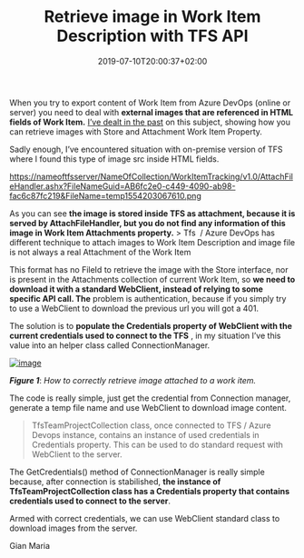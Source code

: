 ﻿---
title: "Retrieve image in Work Item Description with TFS API"
description: ""
date: 2019-07-10T20:00:37+02:00
draft: false
tags: [API]
categories: [Azure DevOps]
---
When you try to export content of Work Item from Azure DevOps (online or server) you need to deal with  **external images that are referenced in HTML fields of Work Item.** [I’ve dealt in the past](http://www.codewrecks.com/blog/index.php/2018/12/31/azure-devops-api-embed-images-into-html/) on this subject, showing how you can retrieve images with Store and Attachment Work Item Property.

Sadly enough, I’ve encountered situation with on-premise version of TFS where I found this type of image src inside HTML fields.

[https://nameoftfsserver/NameOfCollection/WorkItemTracking/v1.0/AttachFileHandler.ashx?FileNameGuid=AB6fc2e0-c449-4090-ab98-fac6c87fc219&amp;FileName=temp1554203067610.png](https://nameoftfsserver/NameOfCollection/WorkItemTracking/v1.0/AttachFileHandler.ashx?FileNameGuid=AB6fc2e0-c449-4090-ab98-fac6c87fc219&amp;amp;FileName=temp1554203067610.png)

As you can see  **the image is stored inside TFS as attachment, because it is served by AttachFileHandler, but you do not find any information of this image in Work Item Attachments property.** > Tfs  / Azure DevOps has different technique to attach images to Work Item Description and image file is not always a real Attachment of the Work Item

This format has no FileId to retrieve the image with the Store interface, nor is present in the Attachments collection of current Work Item, so  **we need to download it with a standard WebClient, instead of relying to some specific API call. The** problem is authentication, because if you simply try to use a WebClient to download the previous url you will got a 401.

The solution is to **populate the Credentials property of WebClient with the current credentials used to connect to the TFS** , in my situation I’ve this value into an helper class called ConnectionManager.

[![image](http://www.codewrecks.com/blog/wp-content/uploads/2019/07/image_thumb-17.png "image")](http://www.codewrecks.com/blog/wp-content/uploads/2019/07/image-17.png)

 ***Figure 1***: *How to correctly retrieve image attached to a work item.*

The code is really simple, just get the credential from Connection manager, generate a temp file name and use WebClient to download image content.

> TfsTeamProjectCollection class, once connected to TFS / Azure Devops instance, contains an instance of used credentials in Credentials property. This can be used to do standard request with WebClient to the server.

The GetCredentials() method of ConnectionManager is really simple because, after connection is stabilished,  **the instance of TfsTeamProjectCollection class has a Credentials property that contains credentials used to connect to the server**.

Armed with correct credentials, we can use WebClient standard class to download images from the server.

Gian Maria
